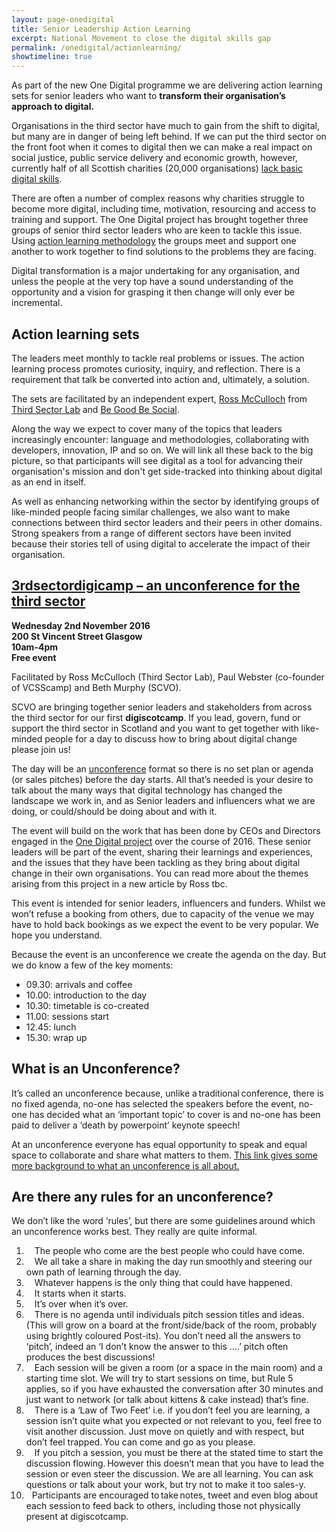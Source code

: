 ```yaml
---
layout: page-onedigital
title: Senior Leadership Action Learning
excerpt: National Movement to close the digital skills gap
permalink: /onedigital/actionlearning/
showtimeline: true
---
```


As part of the new One Digital programme we are delivering action learning sets for senior leaders who want to <strong>transform their organisation’s approach to digital.</strong>  

Organisations in the third sector have much to gain from the shift to digital, but many are in danger of being left behind. If we can put the third sector on the front foot when it comes to digital then we can make a real impact on social justice, public service delivery and economic growth, however, currently half of all Scottish charities (20,000 organisations) [lack basic digital skills](/images/infographic-2015-white.png).

There are often a number of complex reasons why charities struggle to become more digital, including time, motivation, resourcing and access to training and support. The One Digital project has brought together three groups of senior third sector leaders who are keen to tackle this issue. Using [action learning methodology](https://en.wikipedia.org/wiki/Action_learning) the groups meet and support one another to work together to find solutions to the problems they are facing.

Digital transformation is a major undertaking for any organisation, and unless the people at the very top have a sound understanding of the opportunity and a vision for grasping it then change will only ever be incremental.

## Action learning sets

The leaders meet monthly to tackle real problems or issues. The action learning process promotes curiosity, inquiry, and reflection. There is a requirement that talk be converted into action and, ultimately, a solution.

The sets are facilitated by an independent expert, [Ross McCulloch](https://twitter.com/ThirdSectorLab) from [Third Sector Lab](http://thirdsectorlab.co.uk/) and [Be Good Be Social](http://begoodbesocial.org.uk/).

Along the way we expect to cover many of the topics that leaders increasingly encounter: language and methodologies, collaborating with developers, innovation, IP and so on. We will link all these back to the big picture, so that participants will see digital as a tool for advancing their organisation's mission and don't get side-tracked into thinking about digital as an end in itself.  

As well as enhancing networking within the sector by identifying groups of like-minded people facing similar challenges, we also want to make connections between third sector leaders and their peers in other domains. Strong speakers from a range of different sectors have been invited because their stories tell of using digital to accelerate the impact of their organisation.  

## [3rdsectordigicamp  – an unconference for the third sector](/onedigital/actionlearning/#3rdsectordigicamp) 

<strong>Wednesday 2nd November 2016<br> 
200 St Vincent Street Glasgow<br> 
10am-4pm<br> 
Free event</strong> 

Facilitated by Ross McCulloch (Third Sector Lab), Paul Webster (co-founder of VCSScamp) and Beth Murphy (SCVO). 

SCVO are bringing together senior leaders and stakeholders from across the third sector for our first <strong>digiscotcamp</strong>. If you lead, govern, fund or support the third sector in Scotland and you want to get together with like-minded people for a day to discuss how to bring about digital change please join us! 

The day will be an [unconference](https://en.wikipedia.org/wiki/Unconference) format so there is no set plan or agenda (or sales pitches) before the day starts. All that’s needed is your desire to talk about the many ways that digital technology has changed the landscape we work in, and as Senior leaders and influencers what we are doing, or could/should be doing about and with it. 

The event will build on the work that has been done by CEOs and Directors engaged in the [One Digital project](http://digital.scvo.org.uk/onedigital/) over the course of 2016. These senior leaders will be part of the event, sharing their learnings and experiences, and the issues that they have been tackling as they bring about digital change in their own organisations. You can read more about the themes arising from this project in a new article by Ross tbc.

This event is intended for senior leaders, influencers and funders. Whilst we won’t refuse a booking from others, due to capacity of the venue we may have to hold back bookings as we expect the event to be very popular. We hope you understand. 

Because the event is an unconference we create the agenda on the day. But we do know a few of the key moments: 
 
- 09.30: arrivals and coffee 
- 10.00: introduction to the day  
- 10.30: timetable is co-created 
- 11.00: sessions start 
- 12.45: lunch  
- 15.30: wrap up 

## What is an Unconference?  

It’s called an unconference because, unlike a traditional conference, there is no fixed agenda, no-one has selected the speakers before the event, no-one has decided what an ‘important topic’ to cover is and no-one has been paid to deliver a ‘death by powerpoint’ keynote speech! 

At an unconference everyone has equal opportunity to speak and equal space to collaborate and share what matters to them.
[This link gives some more background to what an unconference is all about.](https://en.wikipedia.org/wiki/Unconference)

## Are there any rules for an unconference? 

We don’t like the word ‘rules’, but there are some guidelines around which an unconference works best. They really are quite informal. 

1)     The people who come are the best people who could have come.<br> 
2)     We all take a share in making the day run smoothly and steering our own path of learning through the day.<br> 
3)     Whatever happens is the only thing that could have happened.<br> 
4)     It starts when it starts.<br> 
5)     It’s over when it’s over.<br> 
6)     There is no agenda until individuals pitch session titles and ideas. (This will grow on a board at the front/side/back of the room, probably using brightly coloured Post-its). You don’t need all the answers to ‘pitch’, indeed an ‘I don’t know the answer to this ….’ pitch often produces the best discussions!<br> 
7)     Each session will be given a room (or a space in the main room) and a starting time slot. We will try to start sessions on time, but Rule 5 applies, so if you have exhausted the conversation after 30 minutes and just want to network (or talk about kittens & cake instead) that’s fine.<br> 
8)     There is a ‘Law of Two Feet’ i.e. if you don’t feel you are learning, a session isn’t quite what you expected or not relevant to you, feel free to visit another discussion. Just move on quietly and with respect, but don’t feel trapped. You can come and go as you please.<br> 
9)     If you pitch a session, you must be there at the stated time to start the discussion flowing. However this doesn’t mean that you have to lead the session or even steer the discussion. We are all learning. You can ask questions or talk about your work, but try not to make it too sales-y.<br> 
10)    Participants are encouraged to take notes, tweet and even blog about each session to feed back to others, including those not physically present at digiscotcamp. 
 


